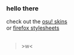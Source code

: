 ### hello there
check out the [osu! skins](https://github.com/JizoCat/osu-skin/wiki/Skins)  
or [firefox stylesheets](https://github.com/JizoCat/firefox-css)
<br/><br/>
> \>w<

